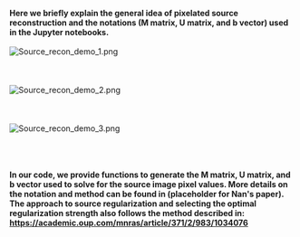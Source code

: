 **Here we briefly explain the general idea of pixelated source reconstruction 
  and the notations (M matrix, U matrix, and b vector) used in the Jupyter notebooks.**
<br>
<br>
![Source_recon_demo_1.png](https://raw.githubusercontent.com/nanz6/projects_of_strong_lensing//main/lenstronomy_ALMA_likelihood_and_source_recon/code_tutorials/demonstration_images/Source_recon_demo_1.png)
<br>
<br>
<br>
<br>
![Source_recon_demo_2.png](https://raw.githubusercontent.com/nanz6/projects_of_strong_lensing//main/lenstronomy_ALMA_likelihood_and_source_recon/code_tutorials/demonstration_images/Source_recon_demo_2.png)
<br>
<br>
<br>
<br>
![Source_recon_demo_3.png](https://raw.githubusercontent.com/nanz6/projects_of_strong_lensing//main/lenstronomy_ALMA_likelihood_and_source_recon/code_tutorials/demonstration_images/Source_recon_demo_3.png)
<br>
<br>
<br>
<br>

**In our code, we provide functions to generate the M matrix, U matrix, and b vector used to solve for the source image pixel values.
More details on the notation and method can be found in (placeholder for Nan's paper).
The approach to source regularization and selecting the optimal regularization strength also follows the method described in:
https://academic.oup.com/mnras/article/371/2/983/1034076**
